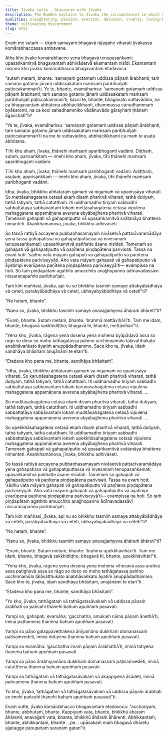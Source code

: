 ```yaml
---
title: Jīvaka sutta - Discourse with Jīvaka
description: The Buddha explains to Jīvaka the circumstances in which meat may be consumed and the demerit of slaughtering living beings for the Tathāgata or his disciples.
qualities: slaughtering, passion, aversion, delusion, cruelty, loving-kindness, compassion, appreciative joy, equanimity
theme: cultivating discernment
slug: mn55
---
```


Evaṁ me sutaṁ — ekaṁ samayaṁ bhagavā rājagahe viharati jīvakassa komārabhaccassa ambavane.

Atha kho jīvako komārabhacco yena bhagavā tenupasaṅkami; upasaṅkamitvā bhagavantaṁ abhivādetvā ekamantaṁ nisīdi. Ekamantaṁ nisinno kho jīvako komārabhacco bhagavantaṁ etadavoca:

“sutaṁ metaṁ, bhante: ‘samaṇaṁ gotamaṁ uddissa pāṇaṁ ārabhanti, taṁ samaṇo gotamo jānaṁ uddissakataṁ maṁsaṁ paribhuñjati paṭiccakamman’ti. Ye te, bhante, evamāhaṁsu: ‘samaṇaṁ gotamaṁ uddissa pāṇaṁ ārabhanti, taṁ samaṇo gotamo jānaṁ uddissakataṁ maṁsaṁ paribhuñjati paṭiccakamman’ti, kacci te, bhante, bhagavato vuttavādino, na ca bhagavantaṁ abhūtena abbhācikkhanti, dhammassa cānudhammaṁ byākaronti, na ca koci sahadhammiko vādānuvādo gārayhaṁ ṭhānaṁ āgacchatī”ti?

“Ye te, jīvaka, evamāhaṁsu: ‘samaṇaṁ gotamaṁ uddissa pāṇaṁ ārabhanti, taṁ samaṇo gotamo jānaṁ uddissakataṁ maṁsaṁ paribhuñjati paṭiccakamman’ti na me te vuttavādino, abbhācikkhanti ca maṁ te asatā abhūtena.

Tīhi kho ahaṁ, jīvaka, ṭhānehi maṁsaṁ aparibhoganti vadāmi. Diṭṭhaṁ, sutaṁ, parisaṅkitaṁ — imehi kho ahaṁ, jīvaka, tīhi ṭhānehi maṁsaṁ aparibhoganti vadāmi.

Tīhi kho ahaṁ, jīvaka, ṭhānehi maṁsaṁ paribhoganti vadāmi. Adiṭṭhaṁ, asutaṁ, aparisaṅkitaṁ — imehi kho ahaṁ, jīvaka, tīhi ṭhānehi maṁsaṁ paribhoganti vadāmi.

Idha, jīvaka, bhikkhu aññataraṁ gāmaṁ vā nigamaṁ vā upanissāya viharati. So mettāsahagatena cetasā ekaṁ disaṁ pharitvā viharati, tathā dutiyaṁ, tathā tatiyaṁ, tathā catutthaṁ. Iti uddhamadho tiriyaṁ sabbadhi sabbattatāya sabbāvantaṁ lokaṁ mettāsahagatena cetasā vipulena mahaggatena appamāṇena averena abyābajjhena pharitvā viharati. Tamenaṁ gahapati vā gahapatiputto vā upasaṅkamitvā svātanāya bhattena nimanteti. Ākaṅkhamānova, jīvaka, bhikkhu adhivāseti.

So tassā rattiyā accayena pubbaṇhasamayaṁ nivāsetvā pattacīvaramādāya yena tassa gahapatissa vā gahapatiputtassa vā nivesanaṁ tenupasaṅkamati; upasaṅkamitvā paññatte āsane nisīdati. Tamenaṁ so gahapati vā gahapatiputto vā paṇītena piṇḍapātena parivisati. Tassa na evaṁ hoti: ‘sādhu vata māyaṁ gahapati vā gahapatiputto vā paṇītena piṇḍapātena pariviseyyāti. Aho vata māyaṁ gahapati vā gahapatiputto vā āyatimpi evarūpena paṇītena piṇḍapātena pariviseyyā’ti— evampissa na hoti. So taṁ piṇḍapātaṁ agathito amucchito anajjhopanno ādīnavadassāvī nissaraṇapañño paribhuñjati.

Taṁ kiṁ maññasi, jīvaka, api nu so bhikkhu tasmiṁ samaye attabyābādhāya vā ceteti, parabyābādhāya vā ceteti, ubhayabyābādhāya vā cetetī”ti?

“No hetaṁ, bhante”.

“Nanu so, jīvaka, bhikkhu tasmiṁ samaye anavajjaṁyeva āhāraṁ āhāretī”ti?

“Evaṁ, bhante. Sutaṁ metaṁ, bhante: ‘brahmā mettāvihārī’ti. Taṁ me idaṁ, bhante, bhagavā sakkhidiṭṭho; bhagavā hi, bhante, mettāvihārī”ti.

“Yena kho, jīvaka, rāgena yena dosena yena mohena byāpādavā assa so rāgo so doso so moho tathāgatassa pahīno ucchinnamūlo tālāvatthukato anabhāvaṅkato āyatiṁ anuppādadhammo. Sace kho te, jīvaka, idaṁ sandhāya bhāsitaṁ anujānāmi te etan”ti.

“Etadeva kho pana me, bhante, sandhāya bhāsitaṁ”.

"Idha, jīvaka, bhikkhu aññataraṁ gāmaṁ vā nigamaṁ vā upanissāya viharati. So karuṇāsahagatena cetasā ekaṁ disaṁ pharitvā viharati, tathā dutiyaṁ, tathā tatiyaṁ, tathā catutthaṁ. Iti uddhamadho tiriyaṁ sabbadhi sabbattatāya sabbāvantaṁ lokaṁ karuṇāsahagatena cetasā vipulena mahaggatena appamāṇena averena abyābajjhena pharitvā viharati. ...

So muditāsahagatena cetasā ekaṁ disaṁ pharitvā viharati, tathā dutiyaṁ, tathā tatiyaṁ, tathā catutthaṁ. Iti uddhamadho tiriyaṁ sabbadhi sabbattatāya sabbāvantaṁ lokaṁ muditāsahagatena cetasā vipulena mahaggatena appamāṇena averena abyābajjhena pharitvā viharati. ...

So upekkhāsahagatena cetasā ekaṁ disaṁ pharitvā viharati, tathā dutiyaṁ, tathā tatiyaṁ, tathā catutthaṁ. Iti uddhamadho tiriyaṁ sabbadhi sabbattatāya sabbāvantaṁ lokaṁ upekkhāsahagatena cetasā vipulena mahaggatena appamāṇena averena abyābajjhena pharitvā viharati. Tamenaṁ gahapati vā gahapatiputto vā upasaṅkamitvā svātanāya bhattena nimanteti. Ākaṅkhamānova, jīvaka, bhikkhu adhivāseti.

So tassā rattiyā accayena pubbaṇhasamayaṁ nivāsetvā pattacīvaramādāya yena gahapatissa vā gahapatiputtassa vā nivesanaṁ tenupasaṅkamati; upasaṅkamitvā paññatte āsane nisīdati. Tamenaṁ so gahapati vā gahapatiputto vā paṇītena piṇḍapātena parivisati. Tassa na evaṁ hoti: ‘sādhu vata māyaṁ gahapati vā gahapatiputto vā paṇītena piṇḍapātena pariviseyyāti. Aho vata māyaṁ gahapati vā gahapatiputto vā āyatimpi evarūpena paṇītena piṇḍapātena pariviseyyā’ti— evampissa na hoti. So taṁ piṇḍapātaṁ agathito amucchito anajjhopanno ādīnavadassāvī nissaraṇapañño paribhuñjati.

Taṁ kiṁ maññasi, jīvaka, api nu so bhikkhu tasmiṁ samaye attabyābādhāya vā ceteti, parabyābādhāya vā ceteti, ubhayabyābādhāya vā cetetī”ti?

“No hetaṁ, bhante”.

“Nanu so, jīvaka, bhikkhu tasmiṁ samaye anavajjaṁyeva āhāraṁ āhāretī”ti?

“Evaṁ, bhante. Sutaṁ metaṁ, bhante: ‘brahmā upekkhāvihārī’ti. Taṁ me idaṁ, bhante, bhagavā sakkhidiṭṭho; bhagavā hi, bhante, upekkhāvihārī”ti.

“Yena kho, jīvaka, rāgena yena dosena yena mohena vihesavā assa arativā assa paṭighavā assa so rāgo so doso so moho tathāgatassa pahīno ucchinnamūlo tālāvatthukato anabhāvaṅkato āyatiṁ anuppādadhammo. Sace kho te, jīvaka, idaṁ sandhāya bhāsitaṁ, anujānāmi te etan”ti.

“Etadeva kho pana me, bhante, sandhāya bhāsitaṁ”.

“Yo kho, jīvaka, tathāgataṁ vā tathāgatasāvakaṁ vā uddissa pāṇaṁ ārabhati so pañcahi ṭhānehi bahuṁ apuññaṁ pasavati.

Yampi so, gahapati, evamāha: ‘gacchatha, amukaṁ nāma pāṇaṁ ānethā’ti, iminā paṭhamena ṭhānena bahuṁ apuññaṁ pasavati.

Yampi so pāṇo galappaveṭhakena ānīyamāno dukkhaṁ domanassaṁ paṭisaṁvedeti, iminā dutiyena ṭhānena bahuṁ apuññaṁ pasavati.

Yampi so evamāha: ‘gacchatha imaṁ pāṇaṁ ārabhathā’ti, iminā tatiyena ṭhānena bahuṁ apuññaṁ pasavati.

Yampi so pāṇo ārabhiyamāno dukkhaṁ domanassaṁ paṭisaṁvedeti, iminā catutthena ṭhānena bahuṁ apuññaṁ pasavati.

Yampi so tathāgataṁ vā tathāgatasāvakaṁ vā akappiyena āsādeti, iminā pañcamena ṭhānena bahuṁ apuññaṁ pasavati.

Yo kho, jīvaka, tathāgataṁ vā tathāgatasāvakaṁ vā uddissa pāṇaṁ ārabhati so imehi pañcahi ṭhānehi bahuṁ apuññaṁ pasavatī”ti.

Evaṁ vutte, jīvako komārabhacco bhagavantaṁ etadavoca: “acchariyaṁ, bhante, abbhutaṁ, bhante. Kappiyaṁ vata, bhante, bhikkhū āhāraṁ āhārenti; anavajjaṁ vata, bhante, bhikkhū āhāraṁ āhārenti. Abhikkantaṁ, bhante, abhikkantaṁ, bhante …pe… upāsakaṁ maṁ bhagavā dhāretu ajjatagge pāṇupetaṁ saraṇaṁ gatan”ti.
